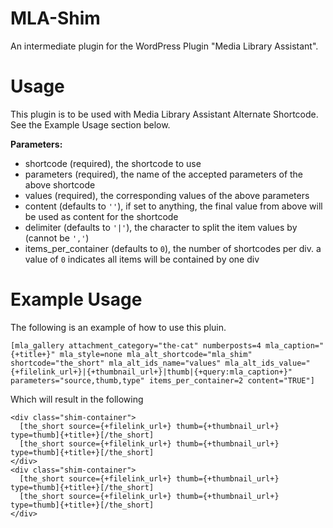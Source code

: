 # MLA-Shim
An intermediate plugin for the WordPress Plugin "Media Library Assistant".

# Usage
This plugin is to be used with Media Library Assistant Alternate Shortcode. See the Example Usage section below.

__Parameters:__
- shortcode (required), the shortcode to use
- parameters (required), the name of the accepted parameters of the above shortcode
- values (required), the corresponding values of the above parameters
- content (defaults to `''`), if set to anything, the final value from above will be used as content for the shortcode
- delimiter (defaults to `'|'`), the character to split the item values by (cannot be `','`)
- items_per_container (defaults to `0`), the number of shortcodes per div. a value of `0` indicates all items will be contained by one div

# Example Usage
The following is an example of how to use this pluin.
```
[mla_gallery attachment_category="the-cat" numberposts=4 mla_caption="{+title+}" mla_style=none mla_alt_shortcode="mla_shim" shortcode="the_short" mla_alt_ids_name="values" mla_alt_ids_value="{+filelink_url+}|{+thumbnail_url+}|thumb|{+query:mla_caption+}" parameters="source,thumb,type" items_per_container=2 content="TRUE"]
```

Which will result in the following
```
<div class="shim-container">
  [the_short source={+filelink_url+} thumb={+thumbnail_url+} type=thumb]{+title+}[/the_short]
  [the_short source={+filelink_url+} thumb={+thumbnail_url+} type=thumb]{+title+}[/the_short]
</div>
<div class="shim-container">
  [the_short source={+filelink_url+} thumb={+thumbnail_url+} type=thumb]{+title+}[/the_short]
  [the_short source={+filelink_url+} thumb={+thumbnail_url+} type=thumb]{+title+}[/the_short]
</div>
```
